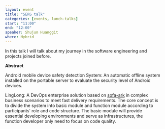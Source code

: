 ```yaml
---
layout: event
title: "SERG talk"
categories: [events, lunch-talks]
start: "11:00"
end: "12:00"
speaker: Shujun Huanggit
where: Hybrid
---
```


In this talk I will talk about my journey in the software engineering and projects joined before.

**Abstract**

Android mobile device safety detection System: An automatic offline system installed on the portable server to evaluate the security level of Android devices.

LingLong: A DevOps enterprise solution based on [sofa-ark](https://www.sofastack.tech/en/projects/sofa-boot/sofa-ark-readme/) in complex business scenarios to meet fast delivery requirements. The core concept is to divide the system into basic module and function module according to participants’ role and code structure. The basic module will provide essential developing environments and serve as infrastructures, the function developer only need to focus on code quality.

